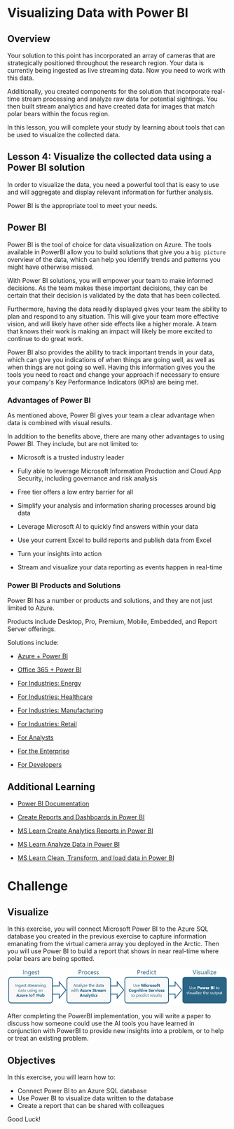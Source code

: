 # Visualizing Data with Power BI  

## Overview    

Your solution to this point has incorporated an array of cameras that are strategically positioned throughout the research region.  Your data is currently being ingested as live streaming data.  Now you need to work with this data. 

Additionally, you created components for the solution that incorporate real-time stream processing and analyze raw data for potential sightings. You then built stream analytics and have created data for images that match polar bears within the focus region. 

In this lesson, you will complete your study by learning about tools that can be used to visualize the collected data.   

## Lesson 4: Visualize the collected data using a Power BI solution  

In order to visualize the data, you need a powerful tool that is easy to use and will aggregate and display relevant information for further analysis. 

Power BI is the appropriate tool to meet your needs.  

## Power BI ##    

Power BI is the tool of choice for data visualization on Azure.  The tools available in PowerBI allow you to build solutions that give you a `big picture` overview of the data, which can help you identify trends and patterns you might have otherwise missed.

With Power BI solutions, you will empower your team to make informed decisions.  As the team makes these important decisions, they can be certain that their decision is validated by the data that has been collected.  

Furthermore, having the data readily displayed gives your team the ability to plan and respond to any situation.  This will give your team more effective vision, and will likely have other side effects like a higher morale.  A team that knows their work is making an impact will likely be more excited to continue to do great work.  

Power BI also provides the ability to track important trends in your data, which can give you indications of when things are going well, as well as when things are not going so well.  Having this information gives you the tools you need to react and change your approach if necessary to ensure your company's Key Performance Indicators (KPIs) are being met.  

### Advantages of Power BI ###  

As mentioned above, Power BI gives your team a clear advantage when data is combined with visual results.  

In addition to the benefits above, there are many other advantages to using Power BI.  They include, but are not limited to:  

-   Microsoft is a trusted industry leader  

-   Fully able to leverage Microsoft Information Production and Cloud App Security, including governance and risk analysis  

-   Free tier offers a low entry barrier for all  

-   Simplify your analysis and information sharing processes around big data  

-   Leverage Microsoft AI to quickly find answers within your data  

-   Use your current Excel to build reports and publish data from Excel

-   Turn your insights into action  

-   Stream and visualize your data reporting as events happen in real-time    

### Power BI Products and Solutions ###

Power BI has a number or products and solutions, and they are not just limited to Azure.  

Products include Desktop, Pro, Premium, Mobile, Embedded, and Report Server offerings.  

Solutions include:  

-   [Azure + Power BI](https://powerbi.microsoft.com/en-us/power-bi-and-azure/)   

-   [Office 365 + Power BI](https://powerbi.microsoft.com/en-us/power-bi-and-office/)  

-   [For Industries: Energy](https://powerbi.microsoft.com/en-us/industry/energy/)  

-   [For Industries: Healthcare](https://powerbi.microsoft.com/en-us/industry/healthcare/)  

-   [For Industries: Manufacturing](https://powerbi.microsoft.com/en-us/industry/manufacturing/)  

-   [For Industries: Retail](https://powerbi.microsoft.com/en-us/industry/retail/)  

-   [For Analysts](https://powerbi.microsoft.com/en-us/business-analysts/)  

-   [For the Enterprise](https://powerbi.microsoft.com/en-us/enterprise/)  

-   [For Developers](https://powerbi.microsoft.com/en-us/developers/)  

## Additional Learning ##  

-   [Power BI Documentation](https://docs.microsoft.com/en-us/power-bi/?WT.mc_id=sitertzn_learntab_docs-card-powerbi)  

-   [Create Reports and Dashboards in Power BI](https://docs.microsoft.com/en-us/power-bi/create-reports/)  

-   [MS Learn Create Analytics Reports in Power BI](https://docs.microsoft.com/en-us/learn/paths/create-use-analytics-reports-power-bi/)  

-   [MS Learn Analyze Data in Power BI](https://docs.microsoft.com/en-us/learn/modules/analyze-data-power-bi/)  

-   [MS Learn Clean, Transform, and load data in Power BI](https://docs.microsoft.com/en-us/learn/modules/clean-data-power-bi/)  


# Challenge # 

## Visualize 

In this exercise, you will connect Microsoft Power BI to the Azure SQL database you created in the previous exercise to capture information emanating from the virtual camera array you deployed in the Arctic. Then you will use Power BI to build a report that shows in near real-time where polar bears are being spotted.

![](images/road-map-4.png)

After completing the PowerBI implementation, you will write a paper to discuss how someone could use the AI tools you have learned in conjunction with PowerBI to provide new insights into a problem, or to help or treat an existing problem.

## Objectives ##

In this exercise, you will learn how to:

- Connect Power BI to an Azure SQL database  
- Use Power BI to visualize data written to the database  
- Create a report that can be shared with colleagues  

Good Luck!  

<!-- ([Link to lab]()) -->
